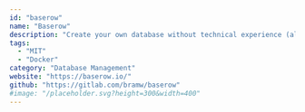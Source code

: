 ```yaml
---
id: "baserow"
name: "Baserow"
description: "Create your own database without technical experience (alternative to Airtable)."
tags:
  - "MIT"
  - "Docker"
category: "Database Management"
website: "https://baserow.io/"
github: "https://gitlab.com/bramw/baserow"
#image: "/placeholder.svg?height=300&width=400"
---
```


